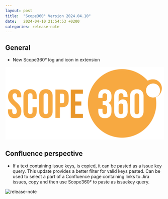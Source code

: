 ```yaml
---
layout: post
title:  "Scope360° Version 2024.04.10"
date:   2024-04-10 21:54:53 +0200
categories: release-note
---
```

## General

- New Scope360° log and icon in extension

![logo](/assets/images/logos/scope360logo.svg)

## Confluence perspective

- If a text containing issue keys, is copied, it can be pasted as a issue key query. This update provides a better filter for valid keys pasted. Can be used to select a part of a Confluence page containing links to Jira issues, copy and then use Scope360° to paste as issuekey query.

![release-note](/assets/images/release-notes/20230903-06.png)
